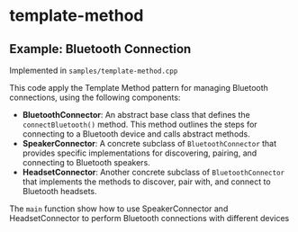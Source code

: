 # template-method

## Example: Bluetooth Connection

Implemented in `samples/template-method.cpp`

This code apply the Template Method pattern for managing Bluetooth connections, using the following components:

- **BluetoothConnector**: An abstract base class that defines the `connectBluetooth()` method. This method outlines the steps for connecting to a Bluetooth device and calls abstract methods.
- **SpeakerConnector**: A concrete subclass of `BluetoothConnector` that provides specific implementations for discovering, pairing, and connecting to Bluetooth speakers.
- **HeadsetConnector**: Another concrete subclass of `BluetoothConnector` that implements the methods to discover, pair with, and connect to Bluetooth headsets.

The `main` function show how to use SpeakerConnector and HeadsetConnector to perform Bluetooth connections with different devices